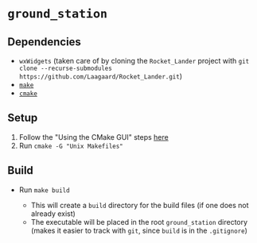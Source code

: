 # `ground_station`

## Dependencies
* `wxWidgets` (taken care of by cloning the `Rocket_Lander` project with `git clone --recurse-submodules https://github.com/Laagaard/Rocket_Lander.git`)
* [`make`](https://gnuwin32.sourceforge.net/packages/make.htm)
* [`cmake`](https://cmake.org/download/)

## Setup
1. Follow the "Using the CMake GUI" steps [here](https://docs.wxwidgets.org/latest/overview_cmake.html#cmake_options)
2. Run `cmake -G "Unix Makefiles"`

## Build
* Run `make build`

    * This will create a `build` directory for the build files (if one does not already exist)
    * The executable will be placed in the root `ground_station` directory (makes it easier to track with `git`, since `build` is in the `.gitignore`)